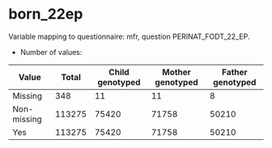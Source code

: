 # born_22ep
Variable mapping to questionnaire: mfr, question PERINAT_FODT_22_EP.
- Number of values:

| Value | Total | Child genotyped | Mother genotyped | Father genotyped |
| ----- | ----- | --------------- | ---------------- | ---------------- |
| Missing | 348 | 11 | 11 | 8 |
| Non-missing | 113275 | 75420 | 71758 | 50210 |
| Yes | 113275 | 75420 | 71758 |50210 |



